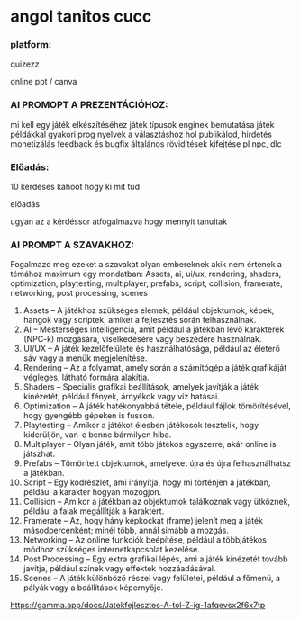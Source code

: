 # angol tanitos cucc

### platform:

quizezz

online ppt / canva

### AI PROMOPT A PREZENTÁCIÓHOZ:

mi kell egy játék elkészítéséhez
játék típusok
enginek bemutatása játék példákkal
gyakori prog nyelvek a választáshoz
hol publikálod, hirdetés
monetizálás
feedback és bugfix
általános rövidítések kifejtése pl npc, dlc

### Előadás:

10 kérdéses kahoot hogy ki mit tud

előadás

ugyan az a kérdéssor átfogalmazva hogy mennyit tanultak

### AI PROMPT A SZAVAKHOZ:

Fogalmazd meg ezeket a szavakat olyan embereknek akik nem értenek a témához maximum egy mondatban: Assets, ai, ui/ux, rendering, shaders, optimization, playtesting, multiplayer, prefabs, script, collision, framerate, networking, post processing, scenes

1.	Assets – A játékhoz szükséges elemek, például objektumok, képek, hangok vagy scriptek, amiket a fejlesztés során felhasználnak.
2.	AI – Mesterséges intelligencia, amit például a játékban lévő karakterek (NPC-k) mozgására, viselkedésére vagy beszédére használnak.
3.	UI/UX – A játék kezelőfelülete és használhatósága, például az életerő sáv vagy a menük megjelenítése.
4.	Rendering – Az a folyamat, amely során a számítógép a játék grafikáját végleges, látható formára alakítja.
5.	Shaders – Speciális grafikai beállítások, amelyek javítják a játék kinézetét, például fények, árnyékok vagy víz hatásai.
6.	Optimization – A játék hatékonyabbá tétele, például fájlok tömörítésével, hogy gyengébb gépeken is fusson.
7.	Playtesting – Amikor a játékot élesben játékosok tesztelik, hogy kiderüljön, van-e benne bármilyen hiba.
8.	Multiplayer – Olyan játék, amit több játékos egyszerre, akár online is játszhat.
9.	Prefabs – Tömörített objektumok, amelyeket újra és újra felhasználhatsz a játékban.
10.	Script – Egy kódrészlet, ami irányítja, hogy mi történjen a játékban, például a karakter hogyan mozogjon.
11.	Collision – Amikor a játékban az objektumok találkoznak vagy ütköznek, például a falak megállítják a karaktert.
12.	Framerate – Az, hogy hány képkockát (frame) jelenít meg a játék másodpercenként; minél több, annál simább a mozgás.
13.	Networking – Az online funkciók beépítése, például a többjátékos módhoz szükséges internetkapcsolat kezelése.
14.	Post Processing – Egy extra grafikai lépés, ami a játék kinézetét tovább javítja, például színek vagy effektek hozzáadásával.
15.	Scenes – A játék különböző részei vagy felületei, például a főmenü, a pályák vagy a beállítások képernyője.
 
 
https://gamma.app/docs/Jatekfejlesztes-A-tol-Z-ig-1afqevsx2f6x7tp


